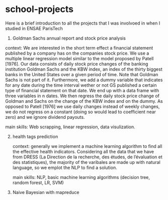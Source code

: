 # school-projects

Here is a brief introduction to all the projects that I was involvoed in when I studied in ENSAE ParisTech

1. Goldman Sachs annual report and stock price analysis
    
  context:
      We are interested in the short term effect a financial statement published by a company has on the companies stock    price. We use a multiple linear regression model similar to the model proposed by Patell [1976].
Our data consists of daily stock price changes of the banking institution Goldman Sachs and the KBW index, an index of the thirty biggest banks in the United States over a given period of time. Note that Goldman Sachs is not part of it. Furthermore, we add a dummy variable that indicates for any date during the time interval wether or not GS published a certain type of financial statement on that date. We end up with a data frame with three variables in n dates. We then regress the daily stock price change of Goldman and Sachs on the change of the KBW index and on the dummy. As opposed to Patell [1976] we use daily changes instead of weekly changes, we do not regress on a constant (doing so would lead to coefficient near zero) and we ignore dividend payouts.

main skills:  Web scrapping, linear regression, data visulization.

2. health tags prediction
    
    context:
    generally we implement a machine learning algorithm to find all the effective health indicators.
    Considering all the data that we have from DRESS (La Direction de la recherche, des études, de l’évaluation et des statistiques), the majority of the varibales are made up with natural language, so we emplot the NLP to find a solution.
    
    main skills: NLP, basic machine learning algorithms (decision tree, random forest, LR, SVM)
    

3. Naive Bayesian with mapreduce
    
    
